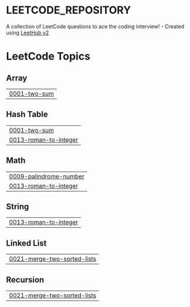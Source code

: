 # LEETCODE_REPOSITORY
A collection of LeetCode questions to ace the coding interview! - Created using [LeetHub v2](https://github.com/arunbhardwaj/LeetHub-2.0)

<!---LeetCode Topics Start-->
# LeetCode Topics
## Array
|  |
| ------- |
| [0001-two-sum](https://github.com/sooj36/LEETCODE_REPOSITORY/tree/master/0001-two-sum) |
## Hash Table
|  |
| ------- |
| [0001-two-sum](https://github.com/sooj36/LEETCODE_REPOSITORY/tree/master/0001-two-sum) |
| [0013-roman-to-integer](https://github.com/sooj36/LEETCODE_REPOSITORY/tree/master/0013-roman-to-integer) |
## Math
|  |
| ------- |
| [0009-palindrome-number](https://github.com/sooj36/LEETCODE_REPOSITORY/tree/master/0009-palindrome-number) |
| [0013-roman-to-integer](https://github.com/sooj36/LEETCODE_REPOSITORY/tree/master/0013-roman-to-integer) |
## String
|  |
| ------- |
| [0013-roman-to-integer](https://github.com/sooj36/LEETCODE_REPOSITORY/tree/master/0013-roman-to-integer) |
## Linked List
|  |
| ------- |
| [0021-merge-two-sorted-lists](https://github.com/sooj36/LEETCODE_REPOSITORY/tree/master/0021-merge-two-sorted-lists) |
## Recursion
|  |
| ------- |
| [0021-merge-two-sorted-lists](https://github.com/sooj36/LEETCODE_REPOSITORY/tree/master/0021-merge-two-sorted-lists) |
<!---LeetCode Topics End-->